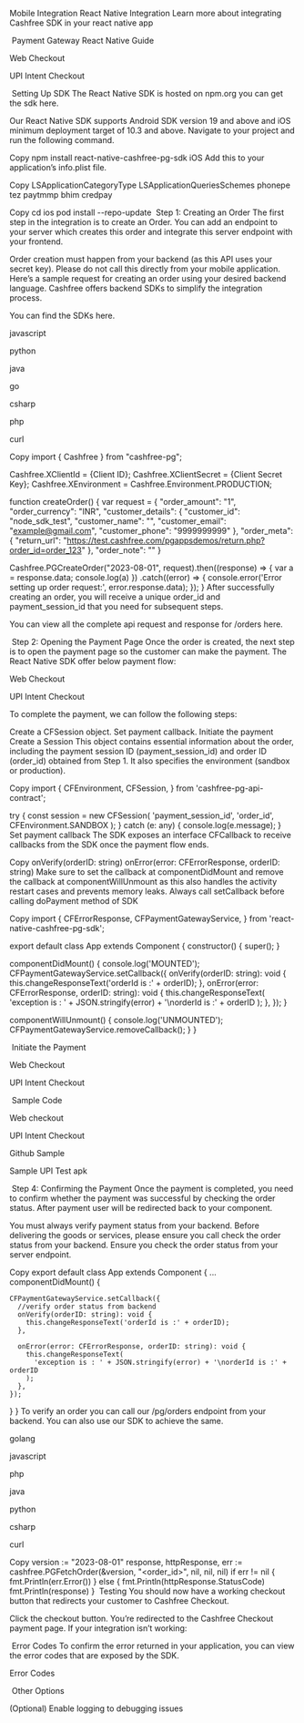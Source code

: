 Mobile Integration
React Native Integration
Learn more about integrating Cashfree SDK in your react native app

​
Payment Gateway React Native Guide

Web Checkout


UPI Intent Checkout

​
Setting Up SDK
The React Native SDK is hosted on npm.org you can get the sdk here.

Our React Native SDK supports Android SDK version 19 and above and iOS minimum deployment target of 10.3 and above. Navigate to your project and run the following command.


Copy
npm install react-native-cashfree-pg-sdk
iOS
Add this to your application’s info.plist file.


Copy
<key>LSApplicationCategoryType</key>
<string></string>
<key>LSApplicationQueriesSchemes</key>
<array>
<string>phonepe</string>
<string>tez</string>
<string>paytmmp</string>
<string>bhim</string>
<string>credpay</string>
</array>

Copy
cd ios
pod install --repo-update
​
Step 1: Creating an Order
The first step in the integration is to create an Order. You can add an endpoint to your server which creates this order and integrate this server endpoint with your frontend.

Order creation must happen from your backend (as this API uses your secret key). Please do not call this directly from your mobile application.
Here’s a sample request for creating an order using your desired backend language. Cashfree offers backend SDKs to simplify the integration process.

You can find the SDKs here.


javascript

python

java

go

csharp

php

curl

Copy
import { Cashfree } from "cashfree-pg"; 

Cashfree.XClientId = {Client ID};
Cashfree.XClientSecret = {Client Secret Key};
Cashfree.XEnvironment = Cashfree.Environment.PRODUCTION;

function createOrder() {
  var request = {
    "order_amount": "1",
    "order_currency": "INR",
    "customer_details": {
      "customer_id": "node_sdk_test",
      "customer_name": "",
      "customer_email": "example@gmail.com",
      "customer_phone": "9999999999"
    },
    "order_meta": {
      "return_url": "https://test.cashfree.com/pgappsdemos/return.php?order_id=order_123"
    },
    "order_note": ""
  }

  Cashfree.PGCreateOrder("2023-08-01", request).then((response) => {
    var a = response.data;
    console.log(a)
  })
    .catch((error) => {
      console.error('Error setting up order request:', error.response.data);
    });
}
After successfully creating an order, you will receive a unique order_id and payment_session_id that you need for subsequent steps.

You can view all the complete api request and response for /orders here.

​
Step 2: Opening the Payment Page
Once the order is created, the next step is to open the payment page so the customer can make the payment. The React Native SDK offer below payment flow:


Web Checkout


UPI Intent Checkout

To complete the payment, we can follow the following steps:

Create a CFSession object.
Set payment callback.
Initiate the payment
​
Create a Session
This object contains essential information about the order, including the payment session ID (payment_session_id) and order ID (order_id) obtained from Step 1. It also specifies the environment (sandbox or production).


Copy
import {
  CFEnvironment,
  CFSession,
} from 'cashfree-pg-api-contract';

try {
      const session = new CFSession(
        'payment_session_id',
        'order_id',
        CFEnvironment.SANDBOX
      );
}
catch (e: any) {
      console.log(e.message);
}
​
Set payment callback
The SDK exposes an interface CFCallback to receive callbacks from the SDK once the payment flow ends.


Copy
onVerify(orderID: string)
onError(error: CFErrorResponse, orderID: string)
Make sure to set the callback at componentDidMount and remove the callback at componentWillUnmount as this also handles the activity restart cases and prevents memory leaks.
Always call setCallback before calling doPayment method of SDK

Copy
import {
  CFErrorResponse,
  CFPaymentGatewayService,
} from 'react-native-cashfree-pg-sdk';

export default class App extends Component {
  constructor() {
    super();
  }

  componentDidMount() {
    console.log('MOUNTED');
    CFPaymentGatewayService.setCallback({
      onVerify(orderID: string): void {
        this.changeResponseText('orderId is :' + orderID);
      },
      onError(error: CFErrorResponse, orderID: string): void {
        this.changeResponseText(
          'exception is : ' + JSON.stringify(error) + '\norderId is :' + orderID
        );
      },
    });
  }

  componentWillUnmount() {
    console.log('UNMOUNTED');
    CFPaymentGatewayService.removeCallback();
  }
}

​
Initiate the Payment

Web Checkout


UPI Intent Checkout

​
Sample Code

Web checkout


UPI Intent Checkout

Github Sample

Sample UPI Test apk

​
Step 4: Confirming the Payment
Once the payment is completed, you need to confirm whether the payment was successful by checking the order status. After payment user will be redirected back to your component.

You must always verify payment status from your backend. Before delivering the goods or services, please ensure you call check the order status from your backend. Ensure you check the order status from your server endpoint.

Copy
export default class App extends Component {
  ...
  componentDidMount() {

    CFPaymentGatewayService.setCallback({
      //verify order status from backend
      onVerify(orderID: string): void {
        this.changeResponseText('orderId is :' + orderID);
      },

      onError(error: CFErrorResponse, orderID: string): void {
        this.changeResponseText(
          'exception is : ' + JSON.stringify(error) + '\norderId is :' + orderID
        );
      },
    });
  }
}
To verify an order you can call our /pg/orders endpoint from your backend. You can also use our SDK to achieve the same.


golang

javascript

php

java

python

csharp

curl

Copy
version := "2023-08-01"
response, httpResponse, err := cashfree.PGFetchOrder(&version, "<order_id>", nil, nil, nil)
if err != nil {
	fmt.Println(err.Error())
} else {
	fmt.Println(httpResponse.StatusCode)
	fmt.Println(response)
}
​
Testing
You should now have a working checkout button that redirects your customer to Cashfree Checkout.

Click the checkout button.
You’re redirected to the Cashfree Checkout payment page.
If your integration isn’t working:

​
Error Codes
To confirm the error returned in your application, you can view the error codes that are exposed by the SDK.


Error Codes

​
Other Options

(Optional) Enable logging to debugging issues
